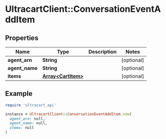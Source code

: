 # UltracartClient::ConversationEventAddItem

## Properties

| Name | Type | Description | Notes |
| ---- | ---- | ----------- | ----- |
| **agent_arn** | **String** |  | [optional] |
| **agent_name** | **String** |  | [optional] |
| **items** | [**Array&lt;CartItem&gt;**](CartItem.md) |  | [optional] |

## Example

```ruby
require 'ultracart_api'

instance = UltracartClient::ConversationEventAddItem.new(
  agent_arn: null,
  agent_name: null,
  items: null
)
```

